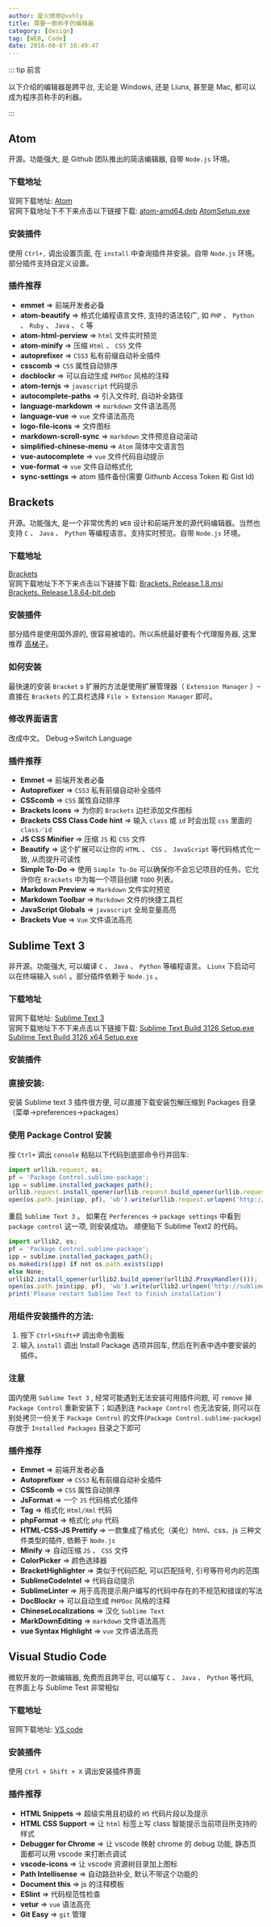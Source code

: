 ```yaml
---
author: 星火燎原@vxhly
title: 需要一款称手的编辑器
category: [design]
tag: [WEB, Code]
date: 2016-08-07 16:49:47
---
```


::: tip 前言

以下介绍的编辑器是跨平台, 无论是 Windows, 还是 Liunx, 甚至是 Mac, 都可以成为程序员称手的利器。

:::

<!-- more -->

## Atom

开源。功能强大, 是 Github 团队推出的简洁编辑器, 自带 `Node.js` 环境。

### 下载地址

官网下载地址: [Atom](http://github.com/atom/atom/releases)<br> 官网下载地址下不下来点击以下链接下载: [atom-amd64.deb](http://oss-blog.test.upcdn.net/atom-amd64.deb?attname=) [AtomSetup.exe](http://oss-blog.test.upcdn.net/AtomSetup.exe?attname=)

### 安装插件

使用 `Ctrl+,` 调出设置页面, 在 `install` 中查询插件并安装。自带 `Node.js` 环境。部分插件支持自定义设置。

### 插件推荐

- **emmet** => 前端开发者必备
- **atom-beautify** => 格式化编程语言文件, 支持的语法较广, 如 `PHP` 、 `Python` 、 `Ruby` 、 `Java` 、 `C` 等
- **atom-html-perview** => `html` 文件实时预览
- **atom-minify** => 压缩 `Html` 、 `CSS` 文件
- **autoprefixer** => `CSS3` 私有前缀自动补全插件
- **csscomb** => `CSS` 属性自动排序
- **docblockr** => 可以自动生成 `PHPDoc` 风格的注释
- **atom-ternjs** => `javascript` 代码提示
- **autocomplete-paths** => 引入文件时, 自动补全路径
- **language-markdown** => `markdown` 文件语法高亮
- **language-vue** => `vue` 文件语法高亮
- **logo-file-icons** => 文件图标
- **markdown-scroll-sync** => `markdown` 文件预览自动滚动
- **simplified-chinese-menu** => `Atom` 简体中文语言包
- **vue-autocomplete** => `vue` 文件代码自动提示
- **vue-format** => `vue` 文件自动格式化
- **sync-settings** => atom 插件备份(需要 Githunb Access Token 和 Gist Id)

## Brackets

开源。功能强大, 是一个非常优秀的 `WEB` 设计和前端开发的源代码编辑器。当然也支持 `C` 、 `Java` 、 `Python` 等编程语言。支持实时预览。自带 `Node.js` 环境。

### 下载地址

[Brackets](http://github.com/adobe/brackets/releases)<br> 官网下载地址下不下来点击以下链接下载: [Brackets. Release.1.8.msi](http://oss-blog.test.upcdn.net/Brackets.Release.1.8.msi?attname=)<br> [Brackets. Release.1.8.64-bit.deb](http://oss-blog.test.upcdn.net/Brackets.Release.1.8.64-bit.deb?attname=)

### 安装插件

部分插件是使用国外源的, 很容易被墙的。所以系统最好要有个代理服务器, 这里推荐 [高梯子](http://www.gaotizi.com/aff.php?aff=133)。

### 如何安装

最快速的安装 `Bracket` s 扩展的方法是使用扩展管理器（ `Extension Manager` ）– 直接在 `Brackets` 的工具栏选择 `File > Extension Manager` 即可。

### 修改界面语言

改成中文。 Debug->Switch Language

### 插件推荐

- **Emmet** => 前端开发者必备
- **Autoprefixer** => `CSS3` 私有前缀自动补全插件
- **CSScomb** => `CSS` 属性自动排序
- **Brackets Icons** => 为你的 `Brackets` 边栏添加文件图标
- **Brackets CSS Class Code hint** => 输入 `class` 或 `id` 时会出现 `css` 里面的 `class／id`
- **JS CSS Minifier** => 压缩 `JS` 和 `CSS` 文件
- **Beautify** => 这个扩展可以让你的 `HTML` 、 `CSS` 、 `JavaScript` 等代码格式化一致, 从而提升可读性
- **Simple To-Do** => 使用 `Simple To-Do` 可以确保你不会忘记项目的任务。它允许你在 `Brackets` 中为每一个项目创建 `TODO` 列表。
- **Markdown Preview** => `Markdown` 文件实时预览
- **Markdown Toolbar** => `Markdown` 文件的快捷工具栏
- **JavaScript Globals** => `javascript` 全局变量高亮
- **Brackets Vue** => `Vue` 文件语法高亮

## Sublime Text 3

非开源。功能强大, 可以编译 `C` 、 `Java` 、 `Python` 等编程语言。 `Liunx` 下启动可以在终端输入 `subl` 。部分插件依赖于 `Node.js` 。

### 下载地址

官网下载地址: [Sublime Text 3](http://www.sublimetext.com/3)<br> 官网下载地址下不下来点击以下链接下载: [Sublime Text Build 3126 Setup.exe](http://oss-blog.test.upcdn.net/Sublime%20Text%20Build%203126%20Setup.exe?attname=)<br> [Sublime Text Build 3126 x64 Setup.exe](http://oss-blog.test.upcdn.net/Sublime%20Text%20Build%203126%20x64%20Setup.exe?attname=)

### 安装插件

### 直接安装:

安装 Sublime text 3 插件很方便, 可以直接下载安装包解压缩到 Packages 目录（菜单->preferences->packages）

### 使用 Package Control 安装

按 `Ctrl+` 调出 `console` 粘贴以下代码到底部命令行并回车:

```js
import urllib.request, os;
pf = 'Package Control.sublime-package';
ipp = sublime.installed_packages_path();
urllib.request.install_opener(urllib.request.build_opener(urllib.request.ProxyHandler()));
open(os.path.join(ipp, pf), 'wb').write(urllib.request.urlopen('http://sublime.wbond.net/' + pf.replace(' ', '%20')).read())
```

重启 `Sublime Text 3` 。 如果在 `Perferences` -> `package settings` 中看到 `package control` 这一项, 则安装成功。 顺便贴下 Sublime Text2 的代码。

```js
import urllib2, os;
pf = 'Package Control.sublime-package';
ipp = sublime.installed_packages_path();
os.makedirs(ipp) if not os.path.exists(ipp)
else None;
urllib2.install_opener(urllib2.build_opener(urllib2.ProxyHandler()));
open(os.path.join(ipp, pf), 'wb').write(urllib2.urlopen('http://sublime.wbond.net/' + pf.replace(' ', '%20')).read());
print('Please restart Sublime Text to finish installation')
```

### 用组件安装插件的方法:

1. 按下 `Ctrl+Shift+P` 调出命令面板
2. 输入 `install` 调出 Install Package 选项并回车, 然后在列表中选中要安装的插件。

### 注意

国内使用 `Sublime Text 3` , 经常可能遇到无法安装可用插件问题, 可 `remove` 掉 `Package Control` 重新安装下；如遇到连 `Package Control` 也无法安装, 则可以在别处拷贝一份关于 `Package Control` 的文件(`Package Control.sublime-package`)存放于 `Installed Packages` 目录之下即可

### 插件推荐

- **Emmet** => 前端开发者必备
- **Autoprefixer** => `CSS3` 私有前缀自动补全插件
- **CSScomb** => `CSS` 属性自动排序
- **JsFormat** => 一个 `JS` 代码格式化插件
- **Tag** => 格式化 `Html/Xml` 代码
- **phpFormat** => 格式化 `php` 代码
- **HTML-CSS-JS Prettify** => 一款集成了格式化（美化）html、css、js 三种文件类型的插件, 依赖于 `Node.js`
- **Minify** => 自动压缩 `JS` 、 `CSS` 文件
- **ColorPicker** => 颜色选择器
- **BracketHighlighter** => 类似于代码匹配, 可以匹配括号, 引号等符号内的范围
- **SublimeCodeIntel** => 代码自动提示
- **SublimeLinter** => 用于高亮提示用户编写的代码中存在的不规范和错误的写法
- **DocBlockr** => 可以自动生成 `PHPDoc` 风格的注释
- **ChineseLocalizations** => 汉化 `Sublime Text`
- **MarkDownEditing** => `markdown` 文件语法高亮
- **vue Syntax Highlight** => `vue` 文件语法高亮

## Visual Studio Code

微软开发的一款编辑器, 免费而且跨平台, 可以编写 `C` 、 `Java` 、 `Python` 等代码, 在界面上与 Sublime Text 非常相似

### 下载地址

官网下载地址: [VS code](http://code.visualstudio.com/Download)

### 安装插件

使用 `Ctrl + Shift + X` 调出安装插件界面

### 插件推荐

- **HTML Snippets** => 超级实用且初级的 `H5` 代码片段以及提示
- **HTML CSS Support** => 让 `html` 标签上写 class 智能提示当前项目所支持的样式
- **Debugger for Chrome** => 让 vscode 映射 chrome 的 debug 功能, 静态页面都可以用 vscode 来打断点调试
- **vscode-icons** => 让 vscode 资源树目录加上图标
- **Path Intellisense** => 自动路劲补全, 默认不带这个功能的
- **Document this** => js 的注释模板
- **ESlint** => 代码规范性检查
- **vetur** => `vue` 语法高亮
- **Git Easy** => `git` 管理
